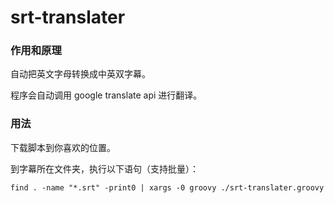 srt-translater
==============

### 作用和原理
自动把英文字母转换成中英双字幕。

程序会自动调用 google translate api 进行翻译。

### 用法
下载脚本到你喜欢的位置。

到字幕所在文件夹，执行以下语句（支持批量）：

```
find . -name "*.srt" -print0 | xargs -0 groovy ./srt-translater.groovy
```